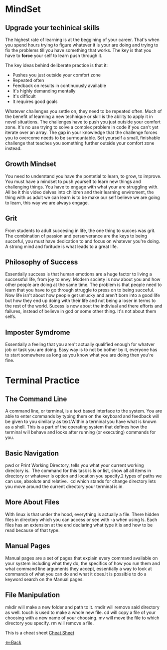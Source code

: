 # MindSet  


## Upgrade your techinical skills

The highest rate of learning is at the beggining of your career. That's when you spend hours trying to figure whatever it is your are doing and trying to fix the problems till you have something that works. The key is that you have to **force** your self to learn push through it. 

The key ideas behind deliberate practice is that it:  

- Pushes you just outside your comfort zone
- Repeated often
- Feedback on results in continuously available
- It's highly demanding mentally
- It's difficult
- It requires good goals  

Whatever challenges you settle on, they need to be repeated often. Much of the benefit of learning a new technique or skill is the ability to apply it in novel situations. The challenges have to push you just outside your comfort zone. It's no use trying to solve a complex problem in code if you can't yet iterate over an array. The gap in your knowledge that the challenge forces you to overcome needs to be surmountable.
Set yourself a small, finishable challenge that teaches you something further outside your comfort zone instead.  

## Growth Mindset  

You need to understand you have the pontetial to learn, to grow, to improve. You must have a mindset to push yourself to learn new things and challenging things. You have to engage with what your are struggling with. All be it this video delves into children and their learning enviroment, the thing with us adult we can learn is to be make our self believe we are going to learn, this way we are always engage.

## Grit

From students to adult succesing in life, the one thing to succes was grit. The combination of passion and perserverance are the keys to being succeful, you must have dedication to and focus on whatever you're doing. A strong mind and foritude is what leads to a great life.


## Philosophy of Success

Essentially success is that human emotions are a huge factor to living a successful life, from joy to envy. Modern society is now about you and how other people are doing at the same time. The problem is that people need to learn that you have to go through struggle to press on to being succeful. Now life isn't about how people get unlucky and aren't born into a good life but how they end up doing with their life and not being a loser in terms to the rest of the world. Sucess is now about the indiviual and there efforts and failures, instead of believe in god or some other thing. It's not about them selfs. 


## Imposter Symdrome 

Essentially a feeling that you aren't actually qualified enough for whatver job or task you are doing. Easy way is to not be bother by it, everyone has to start somewhere  as long as you know what you are doing then you're fine.  

# Terminal Practice

## The Command Line  

A command line, or terminal, is a text based interface to the system. You are able to enter commands by typing them on the keyboard and feedback will be given to you similarly as text.Within a terminal you have what is known as a shell. This is a part of the operating system that defines how the terminal will behave and looks after running (or executing) commands for you.  

## Basic Navigation  

pwd or Print Working Directory, tells you what your current working directory is.  The command for this task is ls or list, show all all items in directory or whatever ls option and location you specify.2 types of paths we can use, absolute and relative.  cd which stands for change directory lets you move around the current directory your terminal is in.  

## More About Files  

With linux is that under the hood, everything is actually a file. There hidden files in directory which you can access or see with -a when using ls. Each files has an extension at the end declaring what type it is and how to be read because of that type.  

## Manual Pages  

Manual pages are a set of pages that explain every command available on your system including what they do, the specifics of how you run them and what command line arguments they accept, essentially a way to look at commands of what you can do and what it does.It is possible to do a keyword search on the Manual pages.  

## File Manipulation  

mkdir will make a new folder and path to it. rmdir will remove said directory as well. touch is used to make a whole new file. cd will copy a file of your choosing with a new name of your choosing. mv will move the file to which directory you specify. rm will remove a file.  

This is a cheat sheet [Cheat Sheet](https://ryanstutorials.net/linuxtutorial/cheatsheet.php)  

[<==Back](../README.md)  